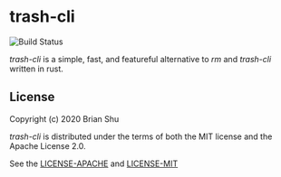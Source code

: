 # trash-cli

![Build Status](https://github.com/oberblastmeister/trash-cli/workflows/ci/badge.svg)

*trash-cli* is a simple, fast, and featureful alternative to *rm* and *trash-cli* written in rust.

## License

Copyright (c) 2020 Brian Shu

*trash-cli* is distributed under the terms of both the MIT license and the Apache License 2.0.

See the [LICENSE-APACHE](LICENSE-APACHE) and [LICENSE-MIT](LICENSE-MIT)
